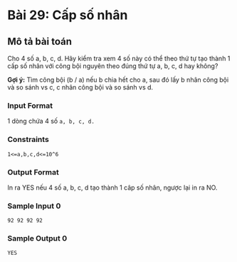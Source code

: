 # Bài 29: Cấp số nhân

## Mô tả bài toán  
Cho 4 số a, b, c, d. Hãy kiểm tra xem 4 số này có thể theo thứ tự tạo thành 1 cấp số nhân với công bội nguyên theo đúng thứ tự a, b, c, d hay không?

**Gợi ý:** Tìm công bội (b / a) nếu b chia hết cho a, sau đó lấy b nhân công bội và so sánh vs c, c nhân công bội và so sánh vs d.

### Input Format
1 dòng chứa 4 số `a, b, c, d.` 

### Constraints
`1<=a,b,c,d<=10^6`

### Output Format
In ra YES nếu 4 số a, b, c, d tạo thành 1 câp số nhân, ngược lại in ra NO.

### Sample Input 0
```
92 92 92 92
```
### Sample Output 0
```
YES
```